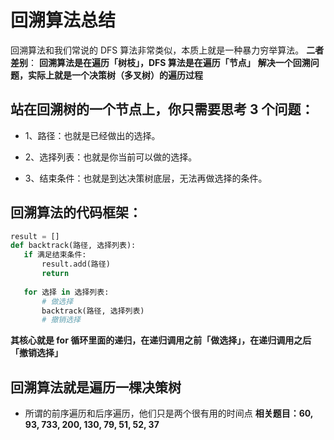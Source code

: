 # 回溯算法总结
回溯算法和我们常说的 DFS 算法非常类似，本质上就是一种暴力穷举算法。
**二者差别**：
**回溯算法是在遍历「树枝」，DFS 算法是在遍历「节点」**
**解决一个回溯问题，实际上就是一个决策树（多叉树）的遍历过程**

## 站在回溯树的一个节点上，你只需要思考 3 个问题：
 - 1、路径：也就是已经做出的选择。

 - 2、选择列表：也就是你当前可以做的选择。

 - 3、结束条件：也就是到达决策树底层，无法再做选择的条件。
 
 ## 回溯算法的代码框架：
 ```python
result = []
def backtrack(路径, 选择列表):
    if 满足结束条件:
        result.add(路径)
        return
    
    for 选择 in 选择列表:
        # 做选择
        backtrack(路径, 选择列表)
        # 撤销选择
 ```
 **其核心就是 for 循环里面的递归，在递归调用之前「做选择」，在递归调用之后「撤销选择」**
 ## 回溯算法就是遍历一棵决策树
 * 所谓的前序遍历和后序遍历，他们只是两个很有用的时间点
**相关题目：60, 93, 733, 200, 130, 79, 51, 52, 37**